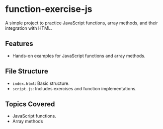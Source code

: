 # function-exercise-js

A simple project to practice JavaScript functions, array methods, and their integration with HTML.

## Features
- Hands-on examples for JavaScript functions and array methods.

## File Structure
- `index.html`: Basic structure.
- `script.js`: Includes exercises and function implementations.


## Topics Covered
- JavaScript functions.
- Array methods 

